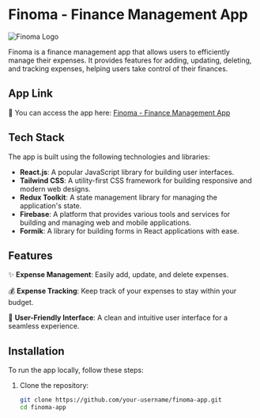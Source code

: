 # Finoma - Finance Management App

![Finoma Logo](projectFinoma.png)

Finoma is a finance management app that allows users to efficiently manage their expenses. It provides features for adding, updating, deleting, and tracking expenses, helping users take control of their finances.

## App Link

🚀 You can access the app here: [Finoma - Finance Management App](https://finomanxtgen.web.app)

## Tech Stack

The app is built using the following technologies and libraries:

- **React.js**: A popular JavaScript library for building user interfaces.
- **Tailwind CSS**: A utility-first CSS framework for building responsive and modern web designs.
- **Redux Toolkit**: A state management library for managing the application's state.
- **Firebase**: A platform that provides various tools and services for building and managing web and mobile applications.
- **Formik**: A library for building forms in React applications with ease.

## Features

✨ **Expense Management**: Easily add, update, and delete expenses.

💰 **Expense Tracking**: Keep track of your expenses to stay within your budget.

🌟 **User-Friendly Interface**: A clean and intuitive user interface for a seamless experience.

## Installation

To run the app locally, follow these steps:

1. Clone the repository:

   ```bash
   git clone https://github.com/your-username/finoma-app.git
   cd finoma-app
